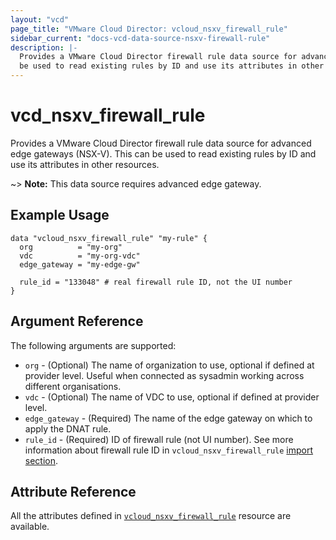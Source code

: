 ```yaml
---
layout: "vcd"
page_title: "VMware Cloud Director: vcloud_nsxv_firewall_rule"
sidebar_current: "docs-vcd-data-source-nsxv-firewall-rule"
description: |-
  Provides a VMware Cloud Director firewall rule data source for advanced edge gateways (NSX-V). This can
  be used to read existing rules by ID and use its attributes in other resources.
---
```


# vcd\_nsxv\_firewall\_rule

Provides a VMware Cloud Director firewall rule data source for advanced edge gateways (NSX-V). This can be
used to read existing rules by ID and use its attributes in other resources.

~> **Note:** This data source requires advanced edge gateway.

## Example Usage

```hcl
data "vcloud_nsxv_firewall_rule" "my-rule" {
  org          = "my-org"
  vdc          = "my-org-vdc"
  edge_gateway = "my-edge-gw"

  rule_id = "133048" # real firewall rule ID, not the UI number
}
```

## Argument Reference

The following arguments are supported:

* `org` - (Optional) The name of organization to use, optional if defined at provider level. Useful when connected as sysadmin working across different organisations.
* `vdc` - (Optional) The name of VDC to use, optional if defined at provider level.
* `edge_gateway` - (Required) The name of the edge gateway on which to apply the DNAT rule.
* `rule_id` - (Required) ID of firewall rule (not UI number). See more information about firewall
rule ID in `vcloud_nsxv_firewall_rule` [import section](/providers/vmware/vcd/latest/docs/resources/nsxv_firewall_rule#listing-real-firewall-rule-ids).

## Attribute Reference

All the attributes defined in [`vcloud_nsxv_firewall_rule`](/providers/vmware/vcd/latest/docs/resources/nsxv_firewall_rule)
resource are available.
